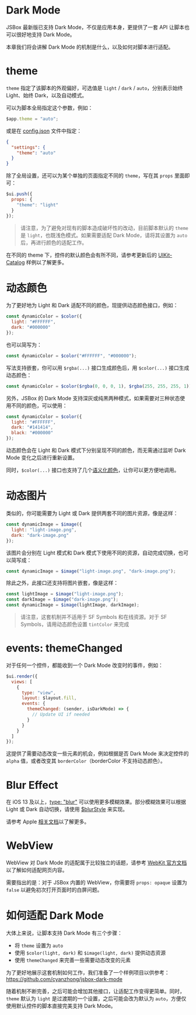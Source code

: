 # Dark Mode

JSBox 最新版已支持 Dark Mode，不仅是应用本身，更提供了一套 API 让脚本也可以很好地支持 Dark Mode。

本章我们将会讲解 Dark Mode 的机制是什么，以及如何对脚本进行适配。

# theme

`theme` 指定了该脚本的外观偏好，可选值是 `light` / `dark` / `auto`，分别表示始终 Light、始终 Dark，以及自动模式。

可以为脚本全局指定这个参数，例如：

```js
$app.theme = "auto";
```

或是在 [config.json](package/intro.md) 文件中指定：

```json
{
  "settings": {
    "theme": "auto"
  }
}
```

除了全局设置，还可以为某个单独的页面指定不同的 `theme`，写在其 `props` 里面即可：

```js
$ui.push({
  props: {
    "theme": "light"
  }
});
```

> 请注意，为了避免对现有的脚本造成破坏性的改动，目前脚本默认的 `theme` 是 `light`，也既浅色模式。如果需要适配 Dark Mode，请将其设置为 `auto` 后，再进行颜色的适配工作。

在不同的 theme 下，控件的默认颜色会有所不同，请参考更新后的 [UIKit-Catalog](https://github.com/cyanzhong/xTeko/blob/master/extension-scripts/uikit-catalog.js) 样例以了解更多。

# 动态颜色

为了更好地为 Light 和 Dark 适配不同的颜色，现提供动态颜色接口，例如：

```js
const dynamicColor = $color({
  light: "#FFFFFF",
  dark: "#000000"
});
```

也可以简写为：

```js
const dynamicColor = $color("#FFFFFF", "#000000");
```

写法支持嵌套，你可以用 `$rgba(...)` 接口生成颜色后，用 `$color(...)` 接口生成动态颜色：

```js
const dynamicColor = $color($rgba(0, 0, 0, 1), $rgba(255, 255, 255, 1));
```

另外，JSBox 的 Dark Mode 支持深灰或纯黑两种模式，如果需要对三种状态使用不同的颜色，可以使用：

```js
const dynamicColor = $color({
  light: "#FFFFFF",
  dark: "#141414",
  black: "#000000"
});
```

动态颜色会在 Light 和 Dark 模式下分别呈现不同的颜色，而无需通过监听 Dark Mode 变化之后进行重新设置。

同时，`$color(...)` 接口也支持了几个[语义化颜色](function/index.md?id=colorstring)，让你可以更方便地调用。

# 动态图片

类似的，你可能需要为 Light 或 Dark 提供两套不同的图片资源，像是这样：

```js
const dynamicImage = $image({
  light: "light-image.png",
  dark: "dark-image.png"
});
```

该图片会分别在 Light 模式和 Dark 模式下使用不同的资源，自动完成切换，也可以简写成：

```js
const dynamicImage = $image("light-image.png", "dark-image.png");
```

除此之外，此接口还支持将图片嵌套，像是这样：

```js
const lightImage = $image("light-image.png");
const darkImage = $image("dark-image.png");
const dynamicImage = $image(lightImage, darkImage);
```

> 请注意，这套机制并不适用于 SF Symbols 和在线资源。对于 SF Symbols，请用动态颜色设置 `tintColor` 来完成

# events: themeChanged

对于任何一个控件，都能收到一个 Dark Mode 改变时的事件，例如：

```js
$ui.render({
  views: [
    {
      type: "view",
      layout: $layout.fill,
      events: {
        themeChanged: (sender, isDarkMode) => {
          // Update UI if needed
        }
      }
    }
  ]
});
```

这提供了需要动态改变一些元素的机会，例如根据是否 Dark Mode 来决定控件的 `alpha` 值，或者改变其 `borderColor`（borderColor 不支持动态颜色）。

# Blur Effect

在 iOS 13 及以上，[type: "blur"](component/blur.md) 可以使用更多模糊效果。部分模糊效果可以根据 Light 或 Dark 自动切换，请使用 [$blurStyle](data/constant.md?id=blurstyle) 来实现。

请参考 Apple [相关文档](https://developer.apple.com/documentation/uikit/uiblureffectstyle)以了解更多。

# WebView

WebView 对 Dark Mode 的适配属于比较独立的话题，请参考 [WebKit 官方文档](https://webkit.org/blog/8840/dark-mode-support-in-webkit/)以了解如何适配网页内容。

需要指出的是：对于 JSBox 内置的 WebView，你需要将 `props: opaque` 设置为 `false` 以避免初次打开页面时的白屏问题。

# 如何适配 Dark Mode

大体上来说，让脚本支持 Dark Mode 有三个步骤：

- 将 `theme` 设置为 `auto`
- 使用 `$color(light, dark)` 和 `$image(light, dark)` 提供动态资源
- 使用 `themeChanged` 来完善一些需要动态改变的元素

为了更好地展示这套机制如何工作，我们准备了一个样例项目以供参考：https://github.com/cyanzhong/jsbox-dark-mode

随着机制不断完善，之后可能会增加其他接口，让适配工作变得更简单。同时，`theme` 默认为 `light` 是过渡期的一个设置，之后可能会改为默认为 `auto`，方便仅使用默认控件的脚本直接完美支持 Dark Mode。